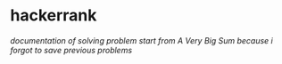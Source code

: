 # hackerrank
###### documentation of solving problem start from A Very Big Sum because i forgot to save previous problems 
